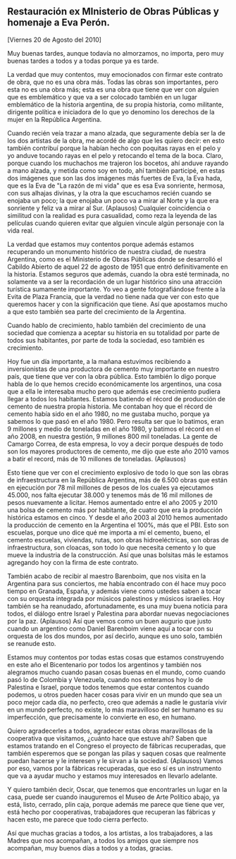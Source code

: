 Restauración ex MInisterio de Obras Públicas y homenaje a Eva Perón.
--------------------------------------------------------------------

[Viernes 20 de Agosto del 2010]

Muy buenas tardes, aunque todavía no almorzamos, no importa, pero muy
buenas tardes a todos y a todas porque ya es tarde.

La verdad que muy contentos, muy emocionados con firmar este contrato de
obra, que no es una obra más. Todas las obras son importantes, pero esta
no es una obra más; esta es una obra que tiene que ver con alguien que
es emblemático y que va a ser colocado también en un lugar emblemático
de la historia argentina, de su propia historia, como militante,
dirigente política e iniciadora de lo que yo denomino los derechos de la
mujer en la República Argentina.

Cuando recién veía trazar a mano alzada, que seguramente debía ser la de
los dos artistas de la obra, me acordé de algo que les quiero decir: en
esto también contribuí porque la habían hecho con poquitas rayas en el
pelo y yo anduve tocando rayas en el pelo y retocando el tema de la
boca. Claro, porque cuando los muchachos me trajeron los bocetos, ahí
anduve rayando a mano alzada, y metida como soy en todo, ahí también
participé, en estas dos imágenes que son las dos imágenes más fuertes de
Eva, la Eva hada, que es la Eva de "La razón de mi vida" que es esa Eva
sonriente, hermosa, con sus alhajas divinas, y la otra la que escuchamos
recién cuando se enojaba un poco; la que enojaba un poco va a mirar al
Norte y la que era sonriente y feliz va a mirar al Sur. (Aplausos)
Cualquier coincidencia o similitud con la realidad es pura casualidad,
como reza la leyenda de las películas cuando quieren evitar que alguien
vincule algún personaje con la vida real.

La verdad que estamos muy contentos porque además estamos recuperando un
monumento histórico de nuestra ciudad, de nuestra Argentina, como es el
Ministerio de Obras Públicas donde se desarrolló el Cabildo Abierto de
aquel 22 de agosto de 1951 que entró definitivamente en la historia.
Estamos seguros que además, cuando la obra esté terminada, no solamente
va a ser la recordación de un lugar histórico sino una atracción
turística sumamente importante. Yo veo a gente fotografiándose frente a
la Evita de Plaza Francia, que la verdad no tiene nada que ver con esto
que queremos hacer y con la significación que tiene. Así que apostamos
mucho a que esto también sea parte del crecimiento de la Argentina.

Cuando hablo de crecimiento, hablo también del crecimiento de una
sociedad que comienza a aceptar su historia en su totalidad por parte de
todos sus habitantes, por parte de toda la sociedad, eso también es
crecimiento.

Hoy fue un día importante, a la mañana estuvimos recibiendo a
inversionistas de una productora de cemento muy importante en nuestro
país, que tiene que ver con la obra pública. Esto también lo digo porque
habla de lo que hemos crecido económicamente los argentinos, una cosa
que a ella le interesaba mucho pero que además ese crecimiento pudiera
llegar a todos los habitantes. Estamos batiendo el récord de producción
de cemento de nuestra propia historia. Me contaban hoy que el récord de
cemento había sido en el año 1980, no me gustaba mucho, porque ya
sabemos lo que pasó en el año 1980. Pero resulta ser que lo batimos,
eran 9 millones y medio de toneladas en el año 1980, y batimos el récord
en el año 2008, en nuestra gestión, 9 millones 800 mil toneladas. La
gente de Camargo Correa, de esta empresa, lo voy a decir porque después
de todo son los mayores productores de cemento, me dijo que este año
2010 vamos a batir el record, más de 10 millones de toneladas.
(Aplausos)

Esto tiene que ver con el crecimiento explosivo de todo lo que son las
obras de infraestructura en la República Argentina, más de 6.500 obras
que están en ejecución por 78 mil millones de pesos de los cuales ya
ejecutamos 45.000, nos falta ejecutar 38.000 y tenemos más de 16 mil
millones de pesos nuevamente a licitar. Hemos aumentado entre el año
2005 y 2010 una bolsa de cemento más por habitante, de cuatro que era la
producción histórica estamos en cinco. Y desde el año 2003 al 2010 hemos
aumentado la producción de cemento en la Argentina el 100%, más que el
PBI. Esto son escuelas, porque uno dice qué me importa a mí el cemento,
bueno, el cemento escuelas, viviendas, rutas, son obras hidroeléctricas,
son obras de infraestructura, son cloacas, son todo lo que necesita
cemento y lo que mueve la industria de la construcción. Así que unas
bolsitas más le estamos agregando hoy con la firma de este contrato.

También acabo de recibir al maestro Barenboim, que nos visita en la
Argentina para sus conciertos, me había encontrado con él hace muy poco
tiempo en Granada, España, y además viene como ustedes saben a tocar con
su orquesta integrada por músicos palestinos y músicos israelíes. Hoy
también se ha reanudado, afortunadamente, es una muy buena noticia para
todos, el diálogo entre Israel y Palestina para abordar nuevas
negociaciones por la paz. (Aplausos) Así que vemos como un buen augurio
que justo cuando un argentino como Daniel Barenboim viene aquí a tocar
con su orquesta de los dos mundos, por así decirlo, aunque es uno solo,
también se reanude esto.

Estamos muy contentos por todas estas cosas que estamos construyendo en
este año el Bicentenario por todos los argentinos y también nos
alegramos mucho cuando pasan cosas buenas en el mundo, como cuando pasó
lo de Colombia y Venezuela, cuando nos enteramos hoy lo de Palestina e
Israel, porque todos tenemos que estar contentos cuando podemos, u otros
pueden hacer cosas para vivir en un mundo que sea un poco mejor cada
día, no perfecto, creo que además a nadie le gustaría vivir en un mundo
perfecto, no existe, lo más maravilloso del ser humano es su
imperfección, que precisamente lo convierte en eso, en humano.

Quiero agradecerles a todos, agradecer estas obras maravillosas de la
cooperativa que visitamos, ¿cuánto hace que estuve ahí? Saben que
estamos tratando en el Congreso el proyecto de fábricas recuperadas, que
también esperemos que se pongan las pilas y saquen cosas que realmente
puedan hacerse y le interesen y le sirvan a la sociedad. (Aplausos)
Vamos por eso, vamos por la fábricas recuperadas, que eso sí es un
instrumento que va a ayudar mucho y estamos muy interesados en llevarlo
adelante.

Y quiero también decir, Oscar, que tenemos que encontrarles un lugar en
la casa, puede ser cuando inauguremos el Museo de Arte Político abajo,
ya está, listo, cerrado, plin caja, porque además me parece que tiene
que ver, está hecho por cooperativas, trabajadores que recuperan las
fábricas y hacen esto, me parece que todo cierra perfecto.

Así que muchas gracias a todos, a los artistas, a los trabajadores, a
las Madres que nos acompañan, a todos los amigos que siempre nos
acompañan, muy buenos días a todos y a todas, gracias.

 

 

 

 
